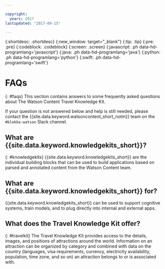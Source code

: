 ```yaml
---

copyright:
  years: 2017
lastupdated: "2017-09-15"

---
```


{:shortdesc: .shortdesc}
{:new_window: target="_blank"}
{:tip: .tip}
{:pre: .pre}
{:codeblock: .codeblock}
{:screen: .screen}
{:javascript: .ph data-hd-programlang='javascript'}
{:java: .ph data-hd-programlang='java'}
{:python: .ph data-hd-programlang='python'}
{:swift: .ph data-hd-programlang='swift'}

# FAQs
{: #faqs}
This section contains answers to some frequently asked questions about The Watson Content Travel Knowledge Kit.

If your question is not answered below and help is still needed, please contact the {{site.data.keyword.watsoncontent_short_notm}} team on the  `#blekko-watson` Slack channel.


## What are {{site.data.keyword.knowledgekits_short}}?
{: #knowledgekits}
{{site.data.keyword.knowledgekits_short}} are the individual building blocks that can be used to build applications based on parsed and annotated content from the Watson Content team.


## What are {{site.data.keyword.knowledgekits_short}} for?
{{site.data.keyword.knowledgekits_short}} can be used to support cognitive systems, train models, and to plug directly into internal and external apps.


## What does the Travel Knowledge Kit offer?
{: #travelkit}
The Travel Knowledge Kit provides access to the details, images, and positions of attractions around the world. Information on an attraction can be organized by category and combined with data on the country (languages, visa requirements, currency, electricity availability, population, time zone, and so on) an attraction belongs to or is associated with.




<!-- For detailed guidance on what to include on this page, see [FAQs guidance](/docs/developing/content-kit/faq.html). You can also check out some examples here: [FAQS](/docs/developing/Access-Management/iamfaq.html#faqs) and [Standard account FAQs](/docs/pricing/account_faq.html#stdaccountfaq). -->
